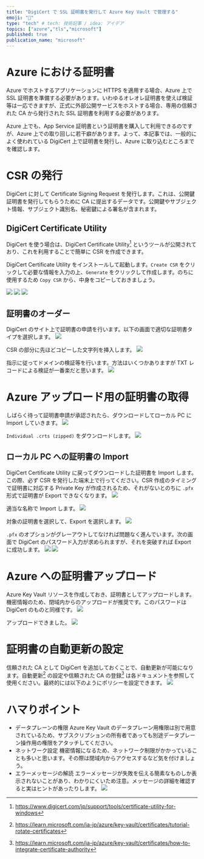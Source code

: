 ```yaml
---
title: "DigiCert で SSL 証明書を発行して Azure Key Vault で管理する"
emoji: "📑"
type: "tech" # tech: 技術記事 / idea: アイデア
topics: ["azure","tls","microsoft"]
published: true
publication_name: "microsoft"
---
```


# Azure における証明書
Azure でホストするアプリケーションに HTTPS を適用する場合、Azure 上で SSL 証明書を準備する必要があります。いわゆるオレオレ証明書を使えば検証等は一応できますが、正式に外部公開サービスをホストする場合、専用の信頼された CA から発行された SSL 証明書を利用する必要があります。

Azure 上でも、App Service 証明書という証明書を購入して利用できるのですが、Azure 上での取り回しに若干癖があります。よって、本記事では、一般的によく使われている DigiCert 上で証明書を発行し、Azure に取り込むところまでを確認します。


# CSR の発行
DigiCert に対して Certificate Signing Request を発行します。これは、公開鍵証明書を発行してもらうために CA に提出するデータです。公開鍵やサブジェクト情報、サブジェクト識別名、秘密鍵による署名が含まれます。

## DigiCert Certificate Utility 
DigiCert を使う場合は、DigiCert Certificate Utility[^1] というツールが公開されており、これを利用することで簡単に CSR を作成できます。

[^1]:https://www.digicert.com/jp/support/tools/certificate-utility-for-windows

DigiCert Certificate Utility をインストールして起動します。`Create CSR` をクリックして必要な情報を入力の上、`Generate` をクリックして作成します。のちに使用するため `Copy CSR` から、中身をコピーしておきましょう。

![](/images/20250711-digicertonazure/01.png)
![](/images/20250711-digicertonazure/02.png)
![](/images/20250711-digicertonazure/03.png)

## 証明書のオーダー
DigiCert のサイト上で証明書の申請を行います。以下の画面で適切な証明書タイプを選択します。
![](/images/20250711-digicertonazure/04.png)

CSR の部分に先ほどコピーした文字列を挿入します。
![](/images/20250711-digicertonazure/05.png)

指示に従ってドメインの検証等を行います。方法はいくつかありますが TXT レコードによる検証が一番楽だと思います。
![](/images/20250711-digicertonazure/06.png)


# Azure アップロード用の証明書の取得

しばらく待って証明書申請が承認されたら、ダウンロードしてローカル PC に Import していきます。
![](/images/20250711-digicertonazure/07.png)

`Individual .crts (zipped)` をダウンロードします。
![](/images/20250711-digicertonazure/08.png)

## ローカル PC への証明書の Import
DigiCert Certificate Utility に戻ってダウンロードした証明書を Import します。この際、必ず CSR を発行した端末上で行ってください。CSR 作成のタイミングで証明書に対応する Private Key が作成されるため、それがないとのちに `.pfx` 形式で証明書が Export できなくなります。
![](/images/20250711-digicertonazure/09.png)

適当な名称で Import します。
![](/images/20250711-digicertonazure/10.png)

対象の証明書を選択して、Export を選択します。
![](/images/20250711-digicertonazure/11.png)

`.pfx` のオプションがグレーアウトしてなければ問題なく進んでいます。次の画面で DigiCert のパスワード入力が求められますが、それを突破すれば Export に成功します。
![](/images/20250711-digicertonazure/12.png)
![](/images/20250711-digicertonazure/13.png)

# Azure への証明書アップロード
Azure Key Vault リソースを作成しておき、証明書としてアップロードします。機密情報のため、閉域内からのアップロードが推奨です。このパスワードは DigiCert のものと同様です。
![](/images/20250711-digicertonazure/14.png)

アップロードできました。
![](/images/20250711-digicertonazure/15.png)

# 証明書の自動更新の設定
信頼された CA として DigiCert を追加しておくことで、自動更新が可能になります。自動更新[^2] の設定や信頼された CA の登録[^3] は各ドキュメントを参照して使用ください。最終的には以下のようにポリシーを設定できます。
![](/images/20250711-digicertonazure/18.png)

[^2]:https://learn.microsoft.com/ja-jp/azure/key-vault/certificates/tutorial-rotate-certificates
[^3]:https://learn.microsoft.com/ja-jp/azure/key-vault/certificates/how-to-integrate-certificate-authority

# ハマりポイント
- データプレーンの権限
Azure Key Vault のデータプレーン用権限は別で用意されているため、サブスクリプションの所有者であっても別途データプレーン操作用の権限をアタッチしてください。
- ネットワーク設定
機密情報になるため、ネットワーク制限がかかっていることも多いと思います。その際は閉域内からアクセスするなど気を付けましょう。
- エラーメッセージの解読
エラーメッセージが失敗を伝える簡素なものしか表示されないことがあり、わかりにくいため注意。メッセージの詳細を確認すると実はヒントがあったりします。
![](/images/20250711-digicertonazure/20.png)
